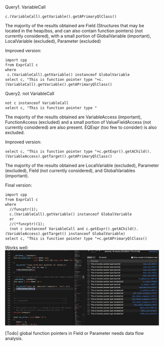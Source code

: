 Query1. VariableCall

```
c.(VariableCall).getVariable().getAPrimaryQlClass()
```
The majority of the results obtained are Field (Structures that may be located in the heap/bss, and can also contain function pointers) (not currently considered), with a small portion of GlobalVariable (important), LocalVariable (excluded), Parameter (excluded) 


Improved version:
```
import cpp
from ExprCall c
where
 c.(VariableCall).getVariable() instanceof GlobalVariable
select c, "This is function pointer type "+c.(VariableCall).getVariable().getAPrimaryQlClass()
```


Query2. not VariableCall

```
not c instanceof VariableCall 
select c, "This is function pointer type "
```

The majority of the results obtained are VariableAccess (important), FunctionAccess (excluded) and a small portion of ValueFieldAccess (not currently considered) are also present. EQExpr (too few to consider) is also excluded.

Improved version:
```
select c, "This is function pointer type "+c.getExpr().getAChild().(VariableAccess).getTarget().getAPrimaryQlClass()
```
 
The majority of the results obtained are LocalVariable (excluded), Parameter (excluded), Field (not currently considered), and GlobalVariables (important).

Final version:
```
import cpp
from ExprCall c
where
  //funcptr(1);
  c.(VariableCall).getVariable() instanceof GlobalVariable
  or
  //(*funcptr)(1);
  (not c instanceof VariableCall and c.getExpr().getAChild().(VariableAccess).getTarget() instanceof GlobalVariable)
select c, "This is function pointer type "+c.getAPrimaryQlClass()
```

Works well:
![result](result.png)


[Todo] global function pointers in Field or Parameter needs data flow analysis.